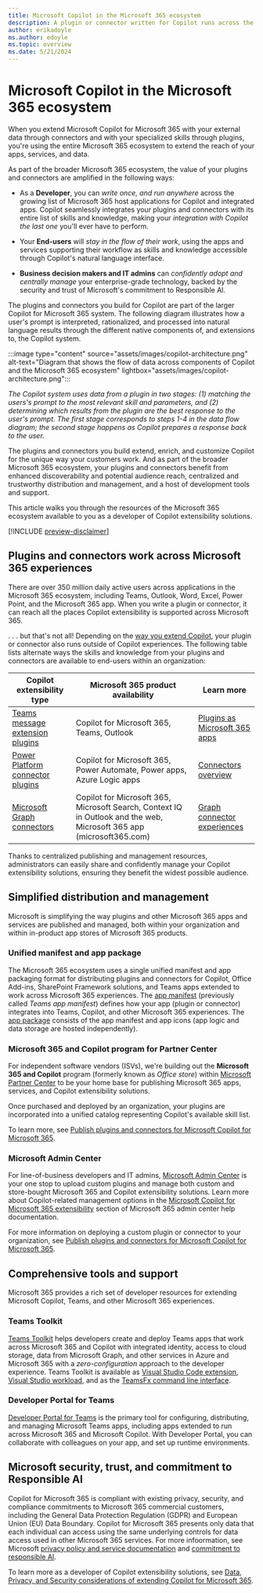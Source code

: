 ```yaml
---
title: Microsoft Copilot in the Microsoft 365 ecosystem
description: A plugin or connector written for Copilot runs across the Microsoft 365 ecosystem. Learn how to use the Microsoft 365 ecosystem to extend the reach of your apps, services, and data.
author: erikadoyle
ms.author: edoyle
ms.topic: overview
ms.date: 5/21/2024
---
```


# Microsoft Copilot in the Microsoft 365 ecosystem

When you extend Microsoft Copilot for Microsoft 365 with your external data through connectors and with your specialized skills through plugins, you're using the entire Microsoft 365 ecosystem to extend the reach of your apps, services, and data.

As part of the broader Microsoft 365 ecosystem, the value of your plugins and connectors are amplified in the following ways:

- As a **Developer**, you can *write once, and run anywhere* across the growing list of Microsoft 365 host applications for Copilot and integrated apps. Copilot seamlessly integrates your plugins and connectors with its entire list of skills and knowledge, making your *integration with Copilot the last one* you'll ever have to perform.

- Your **End-users** will *stay in the flow of their work*, using the apps and services supporting their workflow as skills and knowledge accessible through Copilot's natural language interface.

- **Business decision makers and IT admins** can *confidently adopt and centrally manage* your enterprise-grade technology, backed by the security and trust of Microsoft's commitment to Responsible AI.

The plugins and connectors you build for Copilot are part of the larger Copilot for Microsoft 365 system. The following diagram illustrates how a user's prompt is interpreted, rationalized, and processed into natural language results through the different native components of, and extensions to, the Copilot system.

:::image type="content" source="assets/images/copilot-architecture.png" alt-text="Diagram that shows the flow of data across components of Copilot and the Microsoft 365 ecosystem" lightbox="assets/images/copilot-architecture.png":::

*The Copilot system uses data from a plugin in two stages: (1) matching the users's prompt to the most relevant skill and parameters, and (2) determining which results from the plugin are the best response to the user's prompt. The first stage corresponds to steps 1-4 in the data flow diagram; the second stage happens as Copilot prepares a response back to the user.*

The plugins and connectors you build extend, enrich, and customize Copilot for the unique way your customers work. And as part of the broader Microsoft 365 ecosystem, your plugins and connectors benefit from enhanced discoverability and potential audience reach, centralized and trustworthy distribution and management, and a host of development tools and support.

This article walks you through the resources of the Microsoft 365 ecosystem available to you as a developer of Copilot extensibility solutions.

[!INCLUDE [preview-disclaimer](includes/preview-disclaimer.md)]

## Plugins and connectors work across Microsoft 365 experiences

There are over 350 million daily active users across applications in the Microsoft 365 ecosystem, including Teams, Outlook, Word, Excel, Power Point, and the Microsoft 365 app. When you write a plugin or connector, it can reach all the places Copilot extensibility is supported across Microsoft 365.

. . . but that's not all! Depending on the [way you extend Copilot](./decision-guide.md), your plugin or connector also runs outside of Copilot experiences. The following table lists alternate ways the skills and knowledge from your plugins and connectors are available to end-users within an organization:

|Copilot extensibility type|Microsoft 365 product availability|Learn more|
|----------|-----------|------------|
|[Teams message extension plugins](./overview-message-extension-bot.md)|Copilot for Microsoft 365, Teams, Outlook| [Plugins as Microsoft 365 apps](./plugins-are-apps.md) |
|[Power Platform connector plugins](/connectors/connectors)|Copilot for Microsoft 365, Power Automate, Power apps, Azure Logic apps| [Connectors overview](/connectors/connectors)|
|[Microsoft Graph connectors](./overview-graph-connector.md)|Copilot for Microsoft 365, Microsoft Search, Context IQ in Outlook and the web, Microsoft 365 app (microsoft365.com)|[Graph connector experiences](/graph/connecting-external-content-experiences?context=%2Fmicrosoft-365-copilot%2Fextensibility%2Fcontext)

Thanks to centralized publishing and management resources, administrators can easily share and confidently manage your Copilot extensibility solutions, ensuring they benefit the widest possible audience.

## Simplified distribution and management

Microsoft is simplifying the way plugins and other Microsoft 365 apps and services are published and managed, both within your organization and within in-product app stores of Microsoft 365 products.

### Unified manifest and app package

The Microsoft 365 ecosystem uses a single unified manifest and app packaging format for distributing plugins and connectors for Copilot, Office Add-ins, SharePoint Framework solutions, and Teams apps extended to work across Microsoft 365 experiences. The [app manifest](/microsoftteams/platform/resources/schema/manifest-schema) (previously called *Teams app manifest*) defines how your app (plugin or connector) integrates into Teams, Copilot, and other Microsoft 365 experiences. The [app package](/microsoftteams/platform/concepts/build-and-test/apps-package) consists of the app manifest and app icons (app logic and data storage are hosted independently).

### Microsoft 365 and Copilot program for Partner Center

For independent software vendors (ISVs), we're building out the **Microsoft 365 and Copilot** program (formerly known as *Office store*) within [Microsoft Partner Center](https://partner.microsoft.com) to be your home base for publishing Microsoft 365 apps, services, and Copilot extensibility solutions.

Once purchased and deployed by an organization, your plugins are incorporated into a unified catalog representing Copilot's available skill list.

To learn more, see [Publish plugins and connectors for Microsoft Copilot for Microsoft 365](./publish.md).

### Microsoft Admin Center

For line-of-business developers and IT admins, [Microsoft Admin Center](https://admin.microsoft.com) is your one stop to upload custom plugins and manage both custom and store-bought Microsoft 365 and Copilot extensibility solutions. Learn more about Copilot-related management options in the [Microsoft Copilot for Microsoft 365 extensibility](/microsoft-365/admin/manage/manage-plugins-for-copilot-in-integrated-apps) section of Microsoft 365 admin center help documentation.

For more information on deploying a custom plugin or connector to your organization, see [Publish plugins and connectors for Microsoft Copilot for Microsoft 365](./publish.md).

## Comprehensive tools and support

Microsoft 365 provides a rich set of developer resources for extending Microsoft Copilot, Teams, and other Microsoft 365 experiences.

### Teams Toolkit

[Teams Toolkit](/microsoftteams/platform/toolkit/teams-toolkit-fundamentals) helps developers create and deploy Teams apps that work across Microsoft 365 and Copilot with integrated identity, access to cloud storage, data from Microsoft Graph, and other services in Azure and Microsoft 365 with a *zero-configuration* approach to the developer experience. Teams Toolkit is available as [Visual Studio Code extension](/microsoftteams/platform/toolkit/install-teams-toolkit), [Visual Studio workload](/microsoftteams/platform/toolkit/toolkit-v4/install-teams-toolkit-vs), and as the [TeamsFx command line interface](/microsoftteams/platform/toolkit/teams-toolkit-cli).

### Developer Portal for Teams

[Developer Portal for Teams](/microsoftteams/platform/concepts/build-and-test/teams-developer-portal) is the primary tool for configuring, distributing, and managing Microsoft Teams apps, including apps extended to run across Microsoft 365 and Microsoft Copilot. With Developer Portal, you can collaborate with colleagues on your app, and set up runtime environments.

## Microsoft security, trust, and commitment to Responsible AI

Copilot for Microsoft 365 is compliant with existing privacy, security, and compliance commitments to Microsoft 365 commercial customers, including the General Data Protection Regulation (GDPR) and European Union (EU) Data Boundary.  Copilot for Microsoft 365 presents only data that each individual can access using the same underlying controls for data access used in other Microsoft 365 services. For more infoormation, see Microsoft [privacy policy and service documentation](https://privacy.microsoft.com/) and [commitment to responsible AI](https://www.microsoft.com/ai/responsible-ai).

To learn more as a developer of Copilot extensibility solutions, see [Data, Privacy, and Security considerations of extending Copilot for Microsoft 365](./data-privacy-security.md).
